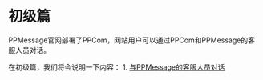 # 初级篇

PPMessage官网部署了PPCom，网站用户可以通过PPCom和PPMessage的客服人员对话。

在初级篇，我们将会说明一下内容：
    1. [与PPMessage的客服人员对话](chat-with-ppmessage.md)
